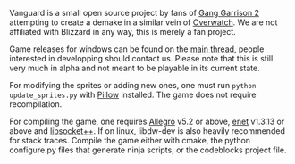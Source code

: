 Vanguard is a small open source project by fans of [Gang Garrison 2](http://www.ganggarrison.com/) attempting to create a demake in a similar vein of [Overwatch](https://playoverwatch.com).
We are not affiliated with Blizzard in any way, this is merely a fan project.

Game releases for windows can be found on the [main thread](http://www.ganggarrison.com/forums/index.php?topic=37227.0), people interested in developping should contact us.
Please note that this is still very much in alpha and not meant to be playable in its current state.

For modifying the sprites or adding new ones, one must run `python update_sprites.py` with [Pillow](https://python-pillow.org/) installed. The game does not require recompilation.

For compiling the game, one requires [Allegro](http://liballeg.org/download.html) v5.2 or above, [enet](http://enet.bespin.org/Downloads.html) v1.3.13 or above and [libsocket++](https://github.com/dermesser/libsocket). If on linux, libdw-dev is also heavily recommended for stack traces.
Compile the game either with cmake, the python configure.py files that generate ninja scripts, or the codeblocks project file.
